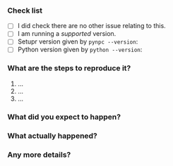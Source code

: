 ### Check list

<!--- Please follow these steps. -->

- [ ] I did check there are no other issue relating to this.
- [ ] I am running a _supported_ version.
- [ ] Setupr version given by `pynpc --version`:
- [ ] Python version given by `python --version`:

### What are the steps to reproduce it?

<!--- Please detail how we can reproduce the issue. -->

1. …
1. …
1. …

### What did you expect to happen?

<!--- What should have happened instead of the issue? -->

### What actually happened?

<!--- Could you please give as much detail as possible? -->

### Any more details?

<!--- Anything that could be useful to use: log files, screen shots, and
videos are all good examples. -->
